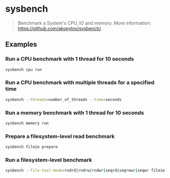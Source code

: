 # sysbench

> Benchmark a System's CPU, IO and memory. More information: <https://github.com/akopytov/sysbench/>.

## Examples

### Run a CPU benchmark with 1 thread for 10 seconds

```bash
sysbench cpu run
```

### Run a CPU benchmark with multiple threads for a specified time

```bash
sysbench --threads=number_of_threads --time=seconds
```

### Run a memory benchmark with 1 thread for 10 seconds

```bash
sysbench memory run
```

### Prepare a filesystem-level read benchmark

```bash
sysbench fileio prepare
```

### Run a filesystem-level benchmark

```bash
sysbench --file-test-mode=rndrd|rndrw|rndwr|seqrd|seqrewr|seqwr fileio run
```
